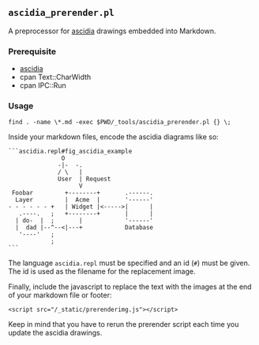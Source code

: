 ## `ascidia_prerender.pl`

A preprocessor for [ascidia](https://github.com/ailin-nemui/Ascidia)
drawings embedded into Markdown.

### Prerequisite

* [ascidia](https://github.com/ailin-nemui/Ascidia)
* cpan Text::CharWidth
* cpan IPC::Run

### Usage

    find . -name \*.md -exec $PWD/_tools/ascidia_prerender.pl {} \;

Inside your markdown files, encode the ascidia diagrams like so:

    ```ascidia.repl#fig_ascidia_example
                   O     
                  -|-  -.
                  / \   | 
                  User  | Request
                        V
     Foobar         +--------+       .------.
      Layer         |  Acme  |       '------'
    - - - - - - +   | Widget |<----->|      |
       .----.   ;   +--------+       |      |
      | do-  |  ;       |            '------'
      |  dad |--^--<|---+            Database
       '----'   ;
                ;
    ```

The language `ascidia.repl` must be specified and an id (`#`) must be given. The
id is used as the filename for the replacement image.

Finally, include the javascript to replace the text with the images at
the end of your markdown file or footer:

    <script src="/_static/prerenderimg.js"></script>

Keep in mind that you have to rerun the prerender script each time you
update the ascidia drawings.
